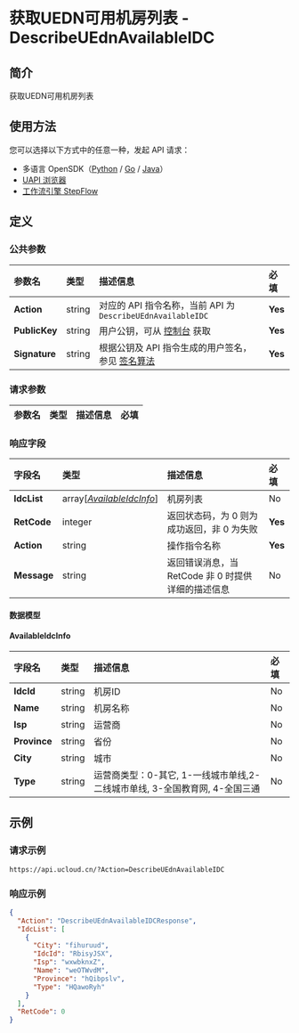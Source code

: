 # 获取UEDN可用机房列表 - DescribeUEdnAvailableIDC

## 简介

获取UEDN可用机房列表





## 使用方法

您可以选择以下方式中的任意一种，发起 API 请求：
- 多语言 OpenSDK（[Python](https://github.com/ucloud/ucloud-sdk-python3) / [Go](https://github.com/ucloud/ucloud-sdk-go) / [Java](https://github.com/ucloud/ucloud-sdk-java)）
- [UAPI 浏览器](https://console.ucloud.cn/uapi/detail?id=DescribeUEdnAvailableIDC)
- [工作流引擎 StepFlow](https://console.ucloud.cn/stepflow/manage/)

## 定义

### 公共参数

| 参数名 | 类型 | 描述信息 | 必填 |
|:---|:---|:---|:---|
| **Action**     | string  | 对应的 API 指令名称，当前 API 为 `DescribeUEdnAvailableIDC`                        | **Yes** |
| **PublicKey**  | string  | 用户公钥，可从 [控制台](https://console.ucloud.cn/uapi/apikey) 获取                                             | **Yes** |
| **Signature**  | string  | 根据公钥及 API 指令生成的用户签名，参见 [签名算法](api/summary/signature.md)  | **Yes** |

### 请求参数

| 参数名 | 类型 | 描述信息 | 必填 |
|:---|:---|:---|:---|

### 响应字段

| 字段名 | 类型 | 描述信息 | 必填 |
|:---|:---|:---|:---|
| **IdcList** | array[[*AvailableIdcInfo*](#AvailableIdcInfo)] | 机房列表 |No|
| **RetCode** | integer | 返回状态码，为 0 则为成功返回，非 0 为失败 |**Yes**|
| **Action** | string | 操作指令名称 |**Yes**|
| **Message** | string | 返回错误消息，当 RetCode 非 0 时提供详细的描述信息 |No|

#### 数据模型


#### AvailableIdcInfo

| 字段名 | 类型 | 描述信息 | 必填 |
|:---|:---|:---|:---|
| **IdcId** | string | 机房ID |No|
| **Name** | string | 机房名称 |No|
| **Isp** | string | 运营商 |No|
| **Province** | string | 省份 |No|
| **City** | string | 城市 |No|
| **Type** | string | 运营商类型：0-其它, 1-一线城市单线,2-二线城市单线, 3-全国教育网, 4-全国三通 |No|

## 示例

### 请求示例
    
```
https://api.ucloud.cn/?Action=DescribeUEdnAvailableIDC
```

### 响应示例
    
```json
{
  "Action": "DescribeUEdnAvailableIDCResponse",
  "IdcList": [
    {
      "City": "fihuruud",
      "IdcId": "RbisyJSX",
      "Isp": "wxwbknxZ",
      "Name": "weOTWvdM",
      "Province": "hQibpslv",
      "Type": "HQawoRyh"
    }
  ],
  "RetCode": 0
}
```




